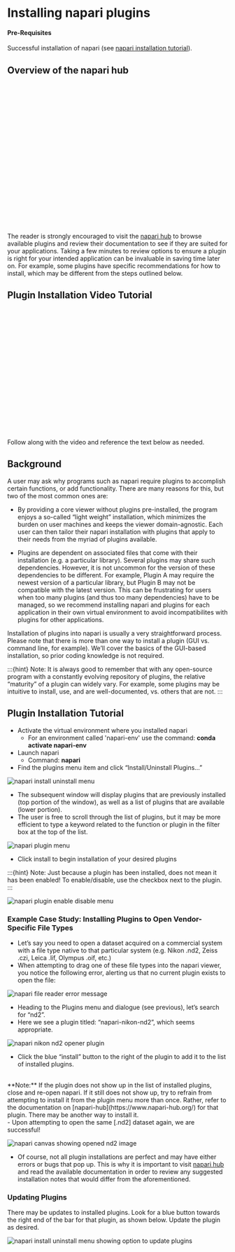 # Installing napari plugins

#### Pre-Requisites
Successful installation of napari (see [napari installation tutorial](https://chanzuckerberg.github.io/napari-segmentation-workshop/onboard/gettingstarted.html)).

## Overview of the napari hub

<script src="https://fast.wistia.com/embed/medias/md1jundqsq.jsonp" async></script><script src="https://fast.wistia.com/assets/external/E-v1.js" async></script><div class="wistia_responsive_padding" style="padding:64.79% 0 0 0;position:relative;"><div class="wistia_responsive_wrapper" style="height:100%;left:0;position:absolute;top:0;width:100%;"><div class="wistia_embed wistia_async_md1jundqsq seo=false videoFoam=true" style="height:100%;position:relative;width:100%"><div class="wistia_swatch" style="height:100%;left:0;opacity:0;overflow:hidden;position:absolute;top:0;transition:opacity 200ms;width:100%;"><img src="https://fast.wistia.com/embed/medias/md1jundqsq/swatch" style="filter:blur(5px);height:100%;object-fit:contain;width:100%;" alt="" aria-hidden="true" onload="this.parentNode.style.opacity=1;" /></div></div></div></div>

The reader is strongly encouraged to visit the [napari hub](https://www.napari-hub.org/) to browse available plugins and review their documentation to see if they are suited for your applications. Taking a few minutes to review options to ensure a plugin is right for your intended application can be invaluable in saving time later on. For example, some plugins have specific recommendations for how to install, which may be different from the steps outlined below.

## Plugin Installation Video Tutorial

<script src="https://fast.wistia.com/embed/medias/em0g2n34k7.jsonp" async></script><script src="https://fast.wistia.com/assets/external/E-v1.js" async></script><div class="wistia_responsive_padding" style="padding:56.25% 0 0 0;position:relative;"><div class="wistia_responsive_wrapper" style="height:100%;left:0;position:absolute;top:0;width:100%;"><div class="wistia_embed wistia_async_em0g2n34k7 seo=false videoFoam=true" style="height:100%;position:relative;width:100%"><div class="wistia_swatch" style="height:100%;left:0;opacity:0;overflow:hidden;position:absolute;top:0;transition:opacity 200ms;width:100%;"><img src="https://fast.wistia.com/embed/medias/em0g2n34k7/swatch" style="filter:blur(5px);height:100%;object-fit:contain;width:100%;" alt="" aria-hidden="true" onload="this.parentNode.style.opacity=1;" /></div></div></div></div>

Follow along with the video and reference the text below as needed. 

## Background
A user may ask why programs such as napari require plugins to accomplish certain functions, or add functionality.  There are many reasons for this, but two of the most common ones are:

- By providing a core viewer without plugins pre-installed, the program enjoys a so-called “light weight” installation, which minimizes the burden on user machines and keeps the viewer domain-agnostic. Each user can then tailor their napari installation with plugins that apply to their needs from the myriad of plugins available. 

- Plugins are dependent on associated files that come with their installation (e.g. a particular library). Several plugins may share such dependencies. However, it is not uncommon for the version of these dependencies to be different. For example, Plugin A may require the newest version of a particular library, but Plugin B may not be compatible with the latest version. This can be frustrating for users when too many plugins (and thus too many dependencies) have to be managed, so we recommend installing napari and plugins for each application in their own virtual environment to avoid incompatibilites with plugins for other applications.

Installation of plugins into napari is usually a very straightforward process. Please note that there is more than one way to install a plugin (GUI vs. command line, for example). We’ll cover the basics of the GUI-based installation, so prior coding knowledge is not required.

:::{hint} Note: It is always good to remember that with any open-source program with a constantly evolving repository of plugins, the relative “maturity” of a plugin can widely vary. For example, some plugins may be intuitive to install, use, and are well-documented, vs. others that are not.
:::

## Plugin Installation Tutorial

- Activate the virtual environment where you installed napari
  - For an environment called 'napari-env' use the command: **conda activate napari-env** 
- Launch napari
  -  Command: **napari** 
- Find the plugins menu item and click “Install/Uninstall Plugins…”

![napari install uninstall menu](images/plugin1.png)

- The subsequent window will display plugins that are previously installed (top portion of the window), as well as a list of plugins that are available (lower portion).
- The user is free to scroll through the list of plugins, but it may be more efficient to type a keyword related to the function or plugin in the filter box at the top of the list.

![napari plugin menu](images/plugin2.png)

- Click install to begin installation of your desired plugins

:::{hint} Note: Just because a plugin has been installed, does not mean it has been enabled! To enable/disable, use the checkbox next to the plugin.
:::

![napari plugin enable disable menu](images/plugin5.png)

### Example Case Study: Installing Plugins to Open Vendor-Specific File Types

- Let’s say you need to open a dataset acquired on a commercial system with a file type native to that particular system (e.g. Nikon .nd2, Zeiss .czi, Leica .lif, Olympus .oif, etc.)
- When attempting to drag one of these file types into the napari viewer, you notice the following error, alerting us that no current plugin exists to open the file:

![napari file reader error message](images/plugin3.png)

- Heading to the Plugins menu and dialogue (see previous), let’s search for “nd2”.
- Here we see a plugin titled: “napari-nikon-nd2”, which seems appropriate.

![napari nikon nd2 opener plugin](images/plugin4.png)

- Click the blue “install” button to the right of the plugin to add it to the list of installed plugins.  
<br>
**Note:** If the plugin does not show up in the list of installed plugins, close and re-open napari. If it still does not show up, try to refrain from attempting to install it from the plugin menu more than once. Rather, refer to the documentation on [napari-hub](https://www.napari-hub.org/) for that plugin. There may be another way to install it.   
<br>
- Upon attempting to open the same [.nd2] dataset again, we are successful!

![napari canvas showing opened nd2 image](images/plugin6.png)

- Of course, not all plugin installations are perfect and may have either errors or bugs that pop up.  This is why it is important to visit [napari hub](https://www.napari-hub.org/) and read the available documentation in order to review any suggested installation notes that would differ from the aforementioned.

### Updating Plugins

There may be updates to installed plugins. Look for a blue button towards the right end of the bar for that plugin, as shown below. Update the plugin as desired.

![napari install uninstall menu showing option to update plugins](images/plugin7.png)


